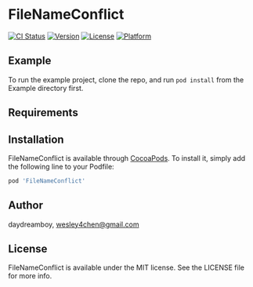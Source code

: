 # FileNameConflict

[![CI Status](http://img.shields.io/travis/daydreamboy/FileNameConflict.svg?style=flat)](https://travis-ci.org/daydreamboy/FileNameConflict)
[![Version](https://img.shields.io/cocoapods/v/FileNameConflict.svg?style=flat)](http://cocoapods.org/pods/FileNameConflict)
[![License](https://img.shields.io/cocoapods/l/FileNameConflict.svg?style=flat)](http://cocoapods.org/pods/FileNameConflict)
[![Platform](https://img.shields.io/cocoapods/p/FileNameConflict.svg?style=flat)](http://cocoapods.org/pods/FileNameConflict)

## Example

To run the example project, clone the repo, and run `pod install` from the Example directory first.

## Requirements

## Installation

FileNameConflict is available through [CocoaPods](http://cocoapods.org). To install
it, simply add the following line to your Podfile:

```ruby
pod 'FileNameConflict'
```

## Author

daydreamboy, wesley4chen@gmail.com

## License

FileNameConflict is available under the MIT license. See the LICENSE file for more info.
